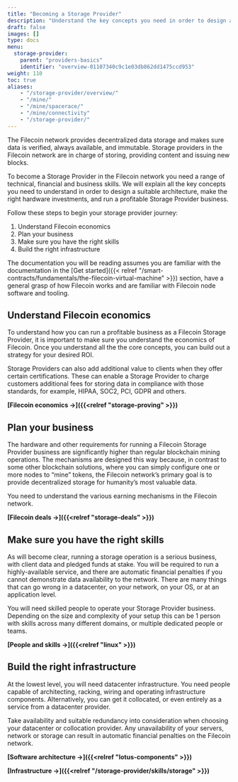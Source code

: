 ```yaml
---
title: "Becoming a Storage Provider"
description: "Understand the key concepts you need in order to design a suitable architecture, make the right hardware investments, and run a profitable Storage Provider business"
draft: false
images: []
type: docs
menu:
  storage-provider:
    parent: "providers-basics"
    identifier: "overview-01107340c9c1e03db862dd1475ccd953"
weight: 110
toc: true
aliases:
    - "/storage-provider/overview/"
    - "/mine/"
    - "/mine/spacerace/"
    - "/mine/connectivity"
    - "/storage-provider/"
---
```

The Filecoin network provides decentralized data storage and makes sure data is verified, always available, and immutable. Storage providers in the Filecoin network are in charge of storing, providing content and issuing new blocks.

To become a Storage Provider in the Filecoin network you need a range of technical, financial and business skills. We will explain all the key concepts you need to understand in order to design a suitable architecture, make the right hardware investments, and run a profitable Storage Provider business.

Follow these steps to begin your storage provider journey:

1. Understand Filecoin economics
2. Plan your business
3. Make sure you have the right skills
4. Build the right infrastructure

The documentation you will be reading assumes you are familiar with the documentation in the [Get started]({{< relref "/smart-contracts/fundamentals/the-filecoin-virtual-machine" >}}) section, have a general grasp of how Filecoin works and are familiar with Filecoin node software and tooling.

## Understand Filecoin economics

To understand how you can run a profitable business as a Filecoin Storage Provider, it is important to make sure you understand the economics of Filecoin. Once you understand all the the core concepts, you can build out a strategy for your desired ROI.

Storage Providers can also add additional value to clients when they offer certain certifications. These can enable a Storage Provider to charge customers additional fees for storing data in compliance with those standards, for example, HIPAA, SOC2, PCI, GDPR and others.

**[Filecoin economics →]({{<relref "storage-proving" >}})**

## Plan your business

The hardware and other requirements for running a Filecoin Storage Provider business are significantly higher than regular blockchain mining operations. The mechanisms are designed this way because, in contrast to some other blockchain solutions, where you can simply configure one or more nodes to “mine” tokens, the Filecoin network’s primary goal is to provide decentralized storage for humanity’s most valuable data.

You need to understand the various earning mechanisms in the Filecoin network.

**[Filecoin deals →]({{<relref "storage-deals" >}})**

## Make sure you have the right skills

As will become clear, running a storage operation is a serious business, with client data and pledged funds at stake. You will be required to run a highly-available service, and there are automatic financial penalties if you cannot demonstrate data availability to the network. There are many things that can go wrong in a datacenter, on your network, on your OS, or at an application level.

You will need skilled people to operate your Storage Provider business. Depending on the size and complexity of your setup this can be 1 person with skills across many different domains, or multiple dedicated people or teams.

**[People and skills →]({{<relref "linux" >}})**

## Build the right infrastructure

At the lowest level, you will need datacenter infrastructure. You need people capable of architecting, racking, wiring and operating infrastructure components. Alternatively, you can get it collocated, or even entirely as a service from a datacenter provider.

Take availability and suitable redundancy into consideration when choosing your datacenter or collocation provider. Any unavailability of your servers, network or storage can result in automatic financial penalties on the Filecoin network.

**[Software architecture →]({{<relref "lotus-components" >}})**

**[Infrastructure →]({{<relref "/storage-provider/skills/storage" >}})**
